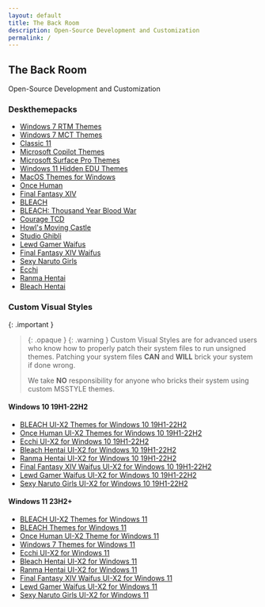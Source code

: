 ```yaml
---
layout: default
title: The Back Room
description: Open-Source Development and Customization
permalink: /
---
```


The Back Room
-------------

Open-Source Development and Customization


### Deskthemepacks

*   [Windows 7 RTM Themes][Windows 7 RTM Themes]
*   [Windows 7 MCT Themes][Windows 7 MCT Themes]
*   [Classic 11][Classic 11]
*   [Microsoft Copilot Themes][Microsoft Copilot Themes]
*   [Microsoft Surface Pro Themes][Microsoft Surface Pro Themes]
*   [Windows 11 Hidden EDU Themes][Windows 11 Hidden EDU Themes]
*   [MacOS Themes for Windows][MacOS Themes for Windows]
*   [Once Human][Once Human]
*   [Final Fantasy XIV][Final Fantasy XIV]
*   [BLEACH][BLEACH]
*   [BLEACH: Thousand Year Blood War][BLEACH: Thousand Year Blood War]
*   [Courage TCD][Courage TCD]
*   [Howl's Moving Castle][Howl's Moving Castle]
*   [Studio Ghibli][Studio Ghibli]
*   [Lewd Gamer Waifus][Lewd Gamer Waifus]
*   [Final Fantasy XIV Waifus][Final Fantasy XIV Waifus]
*   [Sexy Naruto Girls][Sexy Naruto Girls]
*   [Ecchi][Ecchi]
*   [Ranma Hentai][Ranma Hentai]
*   [Bleach Hentai][Bleach Hentai]

### Custom Visual Styles

{: .important }
> {: .opaque }
> {: .warning }
> Custom Visual Styles are for advanced users who know how to properly patch their system files to run unsigned themes. 
> Patching your system files **CAN** and **WILL** brick your system if done wrong.
>
> We take **NO** responsibility for anyone who bricks their system using custom MSSTYLE themes.

#### Windows 10 19H1-22H2

*   [BLEACH UI-X2 Themes for Windows 10 19H1-22H2][BLEACH UI-X2 Themes for Windows 10 19H1-22H2]
*   [Once Human UI-X2 Themes for Windows 10 19H1-22H2][Once Human UI-X2 Themes for Windows 10 19H1-22H2]
*   [Ecchi UI-X2 for Windows 10 19H1-22H2][Ecchi UI-X2 for Windows 10 19H1-22H2]   
*   [Bleach Hentai UI-X2 for Windows 10 19H1-22H2][Bleach Hentai UI-X2 for Windows 10 19H1-22H2]
*   [Ranma Hentai UI-X2 for Windows 10 19H1-22H2][Ranma Hentai UI-X2 for Windows 10 19H1-22H2]
*   [Final Fantasy XIV Waifus UI-X2 for Windows 10 19H1-22H2][Final Fantasy XIV Waifus UI-X2 for Windows 10 19H1-22H2]
*   [Lewd Gamer Waifus UI-X2 for Windows 10 19H1-22H2][Lewd Gamer Waifus UI-X2 for Windows 10 19H1-22H2]
*   [Sexy Naruto Girls UI-X2 for Windows 10 19H1-22H2][Sexy Naruto Girls UI-X2 for Windows 10 19H1-22H2]


#### Windows 11 23H2+

*   [BLEACH UI-X2 Themes for Windows 11][BLEACH UI-X2 Themes for Windows 11]
*   [BLEACH Themes for Windows 11][BLEACH Themes for Windows 11]
*   [Once Human UI-X2 Theme for Windows 11][Once Human UI-X2 Theme for Windows 11]
*   [Windows 7 Themes for Windows 11][Windows 7 Themes for Windows 11]
*   [Ecchi UI-X2 for Windows 11][Ecchi UI-X2 for Windows 11]
*   [Bleach Hentai UI-X2 for Windows 11][Bleach Hentai UI-X2 for Windows 11]
*   [Ranma Hentai UI-X2 for Windows 11][Ranma Hentai UI-X2 for Windows 11]
*   [Final Fantasy XIV Waifus UI-X2 for Windows 11][Final Fantasy XIV Waifus UI-X2 for Windows 11]
*   [Lewd Gamer Waifus UI-X2 for Windows 11][Lewd Gamer Waifus UI-X2 for Windows 11]
*   [Sexy Naruto Girls UI-X2 for Windows 11][Sexy Naruto Girls UI-X2 for Windows 11]

<!-- ////////////////////////////////////////////////////////////////////////////////////////////////////////////////////// -->

[BLEACH UI-X2 Themes for Windows 10 19H1-22H2]:https://github.com/The-Back-Room/BLEACH-UI-X2-Themes-for-Windows-10-19H1-22H2/

[Once Human UI-X2 Themes for Windows 10 19H1-22H2]: https://github.com/The-Back-Room/Once-Human-UI-X2-Themes-for-Windows-10-19H1-22H2/

[BLEACH UI-X2 Themes for Windows 11]: https://github.com/The-Back-Room//BLEACH-UI-X2-Themes-for-Windows-11-23h2/

[BLEACH Themes for Windows 11]: https://github.com/The-Back-Room/BLEACH-Themes-for-Windows-11/

[Once Human UI-X2 Theme for Windows 11]: https://github.com/The-Back-Room/Once-Human-UI-X2-Theme-for-Windows-11-23H2/

[Windows 7 Themes for Windows 11]: https://github.com/The-Back-Room/Windows-7-Themes-for-Windows-11/

[Windows 7 RTM Themes]: https://gitlab.com/the-back-room/Themes/-/archive/main/Themes-main.zip?path=Windows/SFW/Windows-7-RTM-Themes

[Windows 7 MCT Themes]: https://gitlab.com/the-back-room/Themes/-/archive/main/Themes-main.zip?path=Windows/SFW/Windows-7-MCT-Themes

[Classic 11]: https://gitlab.com/the-back-room/Themes/-/archive/main/Themes-main.zip?path=Windows/SFW/Classic-11

[Microsoft Copilot Themes]: https://gitlab.com/the-back-room/Themes/-/archive/main/Themes-main.zip?path=Windows/SFW/Microsoft-Copilot

[Microsoft Surface Pro Themes]: https://gitlab.com/the-back-room/Themes/-/archive/main/Themes-main.zip?path=Windows/SFW/Microsoft-Surface-Pro

[MacOS Themes for Windows]: https://gitlab.com/the-back-room/Themes/-/archive/main/Themes-main.zip?path=Windows/SFW/MacOS-Themes-for-Windows

[Once Human]: https://gitlab.com/the-back-room/Themes/-/archive/main/Themes-main.zip?path=Windows/SFW/Once-Human

[Windows 11 Hidden EDU Themes]: https://gitlab.com/the-back-room/Themes/-/archive/main/Themes-main.zip?path=Windows/SFW/Windows-11-Hidden-EDU-Themes

[Final Fantasy XIV]: https://gitlab.com/the-back-room/Themes/-/archive/main/Themes-main.zip?path=Windows/SFW/FFXIV

[BLEACH]: https://gitlab.com/the-back-room/Themes/-/archive/main/Themes-main.zip?path=Windows/SFW/BLEACH

[BLEACH: Thousand Year Blood War]: https://gitlab.com/the-back-room/Themes/-/archive/main/Themes-main.zip?path=Windows/SFW/BLEACH-TYBW

[Courage TCD]: https://gitlab.com/the-back-room/Themes/-/archive/main/Themes-main.zip?path=Windows/SFW/Courage-TCD

[Howl's Moving Castle]: https://gitlab.com/the-back-room/Themes/-/archive/main/Themes-main.zip?path=Windows/SFW/Howls-Moving-Castle

[Studio Ghibli]: https://gitlab.com/the-back-room/Themes/-/archive/main/Themes-main.zip?path=Windows/SFW/Studio-Ghibli

[Ecchi UI-X2 for Windows 10 19H1-22H2]: https://github.com/The-Back-Room//Ecchi-UI-X2-Theme-for-Windows-10-19H1-22H2/

[Bleach Hentai UI-X2 for Windows 10 19H1-22H2]: https://github.com/The-Back-Room//Bleach-Hentai-UI-X2-Themes-for-Windows-10-19H1-22H2/

[Ranma Hentai UI-X2 for Windows 10 19H1-22H2]: https://github.com/The-Back-Room//Ranma-Hentai-UI-X2-Theme-for-Windows-10-19H1-22H2/

[Final Fantasy XIV Waifus UI-X2 for Windows 10 19H1-22H2]: https://github.com/The-Back-Room//Final-Fantasy-XIV-Waifus-UI-X2-Theme-for-Windows-10-19H1-22H2/

[Lewd Gamer Waifus UI-X2 for Windows 10 19H1-22H2]: https://github.com/The-Back-Room/Lewd-Gamer-Waifus-UI-X2-Theme-for-Windows-10-19H1-22H2/

[Sexy Naruto Girls UI-X2 for Windows 10 19H1-22H2]: https://github.com/The-Back-Room/Sexy-Naruto-Girls-UI-X2-Theme-for-Windows-10-19H1-22H2/

[Ecchi UI-X2 for Windows 11]: https://github.com/The-Back-Room//Ecchi-UI-X2-Theme-for-Windows-11-23H2/

[Bleach Hentai UI-X2 for Windows 11]: https://github.com/The-Back-Room//Bleach-Hentai-UI-X2-Themes-for-Windows-11-23H2/

[Ranma Hentai UI-X2 for Windows 11]: https://github.com/The-Back-Room//Ranma-Hentai-UI-X2-Theme-for-Windows-11-23H2/

[Final Fantasy XIV Waifus UI-X2 for Windows 11]: https://github.com/The-Back-Room//Final-Fantasy-XIV-Waifus-UI-X2-Theme-for-Windows-11-23H2/

[Lewd Gamer Waifus UI-X2 for Windows 11]: https://github.com/The-Back-Room/Lewd-Gamer-Waifus-UI-X2-Theme-for-Windows-11-23H2/

[Sexy Naruto Girls UI-X2 for Windows 11]: https://github.com/The-Back-Room/Sexy-Naruto-Girls-UI-X2-Theme-for-Windows-11-23H2/

[Lewd Gamer Waifus]: https://gitlab.com/the-back-room/Themes/-/archive/main/Themes-main.zip?path=Windows/NSFW/Lewd-Gamer-Waifus

[Final Fantasy XIV Waifus]: https://gitlab.com/the-back-room/Themes/-/archive/main/Themes-main.zip?path=Windows/NSFW/Final-Fantasy-XIV-Waifus

[Sexy Naruto Girls]: https://gitlab.com/the-back-room/Themes/-/archive/main/Themes-main.zip?path=Windows/NSFW/Sexy-Naruto-Girls

[Ecchi]: https://gitlab.com/the-back-room/Themes/-/archive/main/Themes-main.zip?path=Windows/NSFW/Ecchi

[Ranma Hentai]: https://gitlab.com/the-back-room/Themes/-/archive/main/Themes-main.zip?path=Windows/NSFW/Ranma-Hentai

[Bleach Hentai]: https://gitlab.com/the-back-room/Themes/-/archive/main/Themes-main.zip?path=Windows/NSFW/Bleach-Hentai